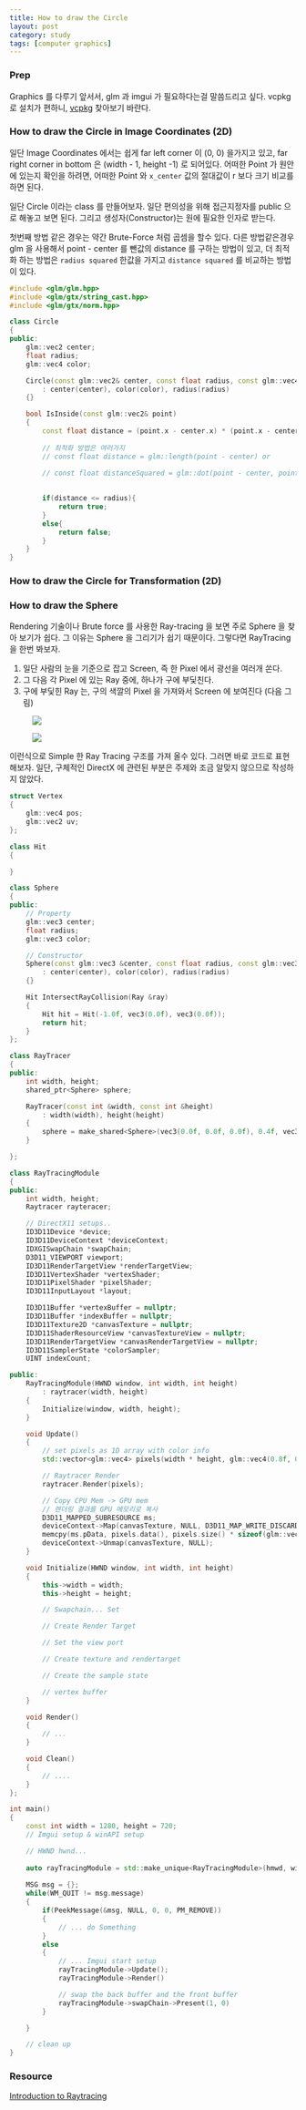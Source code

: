 ```yaml
---
title: How to draw the Circle
layout: post
category: study
tags: [computer graphics]
---
```


### Prep
Graphics 를 다루기 앞서서, glm 과 imgui 가 필요하다는걸 말씀드리고 싶다. vcpkg 로 설치가 편하니, [vcpkg](https://vcpkg.io/en/packages.html) 찾아보기 바란다.

### How to draw the Circle in Image Coordinates (2D)

일단 Image Coordinates 에서는 쉽게 far left corner 이 (0, 0) 을가지고 있고, far right corner in bottom 은 (width - 1, height -1) 로 되어있다. 어떠한 Point 가 원안에 있는지 확인을 하려면, 어떠한 Point 와 `x_center` 값의 절대값이 r 보다 크기 비교를 하면 된다.

일단 Circle 이라는 class 를 만들어보자. 일단 편의성을 위해 접근지정자를 public 으로 해놓고 보면 된다. 그리고 생성자(Constructor)는 원에 필요한 인자로 받는다.

첫번째 방법 같은 경우는 약간 Brute-Force 처럼 곱셈을 할수 있다. 다른 방법같은경우 glm 을 사용해서 point - center 를 뺀값의 distance 를 구하는 방법이 있고, 더 최적화 하는 방법은 `radius squared` 한값을 가지고 `distance squared` 를 비교하는 방법이 있다.

```c++
#include <glm/glm.hpp>
#include <glm/gtx/string_cast.hpp>
#include <glm/gtx/norm.hpp>

class Circle
{
public:
    glm::vec2 center;
    float radius;
    glm::vec4 color; 

    Circle(const glm::vec2& center, const float radius, const glm::vec4& color)
        : center(center), color(color), radius(radius)
    {}

    bool IsInside(const glm::vec2& point)
    {
        const float distance = (point.x - center.x) * (point.x - center.x) + (point.y - center.y) * (point.y - center.y);
        
        // 최적화 방법은 여러가지
        // const float distance = glm::length(point - center) or 
        
        // const float distanceSquared = glm::dot(point - center, point - center);
        

        if(distance <= radius){
            return true;
        }
        else{
            return false;
        }
    }
}
```

### How to draw the Circle for Transformation (2D)

### How to draw the Sphere
Rendering 기술이나 Brute force 를 사용한 Ray-tracing 을 보면 주로 Sphere 을 찾아 보기가 쉽다. 그 이유는 Sphere 을 그리기가 쉽기 때문이다. 그렇다면 RayTracing 을 한번 봐보자.

1. 일단 사람의 눈을 기준으로 잡고 Screen, 즉 한 Pixel 에서 광선을 여러개 쏜다.
2. 그 다음 각 Pixel 에 있는 Ray 중에, 하나가 구에 부딫친다.
3. 구에 부딫힌 Ray 는, 구의 색깔의 Pixel 을 가져와서 Screen 에 보여진다 (다음 그림)
<figure>
  <img src = "../../../assets/img/photo/RayTracing.PNG">
</figure>
<figure>
  <img src = "../../../assets/img/photo/RayTracing2.PNG">
</figure>

이런식으로 Simple 한 Ray Tracing 구조를 가져 올수 있다. 그러면 바로 코드로 표현 해보자. 일단, 구체적인 DirectX 에 관련된 부분은 주제와 조금 알맞지 않으므로 작성하지 않았다.

```c++
struct Vertex
{
    glm::vec4 pos;
    glm::vec2 uv;
};

class Hit
{

}

class Sphere
{
public:
    // Property
    glm::vec3 center;
    float radius;
    glm::vec3 color;

    // Constructor
    Sphere(const glm::vec3 &center, const float radius, const glm::vec3 &color) 
        : center(center), color(color), radius(radius)
    {}

    Hit IntersectRayCollision(Ray &ray)
    {
        Hit hit = Hit(-1.0f, vec3(0.0f), vec3(0.0f));
        return hit;
    } 
};

class RayTracer
{
public:
    int width, height;
    shared_ptr<Sphere> sphere;

    RayTracer(const int &width, const int &height)
        : width(width), height(height)
    {
        sphere = make_shared<Sphere>(vec3(0.0f, 0.0f, 0.0f), 0.4f, vec3(1.0f, 1.0f, 1.0f));
    }

};

class RayTracingModule
{
public:
    int width, height;
    Raytracer rayteracer;

    // DirectX11 setups..
    ID3D11Device *device;
	ID3D11DeviceContext *deviceContext;
	IDXGISwapChain *swapChain;
	D3D11_VIEWPORT viewport;
	ID3D11RenderTargetView *renderTargetView;
	ID3D11VertexShader *vertexShader;
	ID3D11PixelShader *pixelShader;
	ID3D11InputLayout *layout;

	ID3D11Buffer *vertexBuffer = nullptr;
	ID3D11Buffer *indexBuffer = nullptr;
	ID3D11Texture2D *canvasTexture = nullptr;
	ID3D11ShaderResourceView *canvasTextureView = nullptr;
	ID3D11RenderTargetView *canvasRenderTargetView = nullptr;
	ID3D11SamplerState *colorSampler;
	UINT indexCount;

public:
    RayTracingModule(HWND window, int width, int height)
        : raytracer(width, height)
    {
        Initialize(window, width, height);
    }

    void Update()
    {
        // set pixels as 1D array with color info
        std::vector<glm::vec4> pixels(width * height, glm::vec4(0.8f, 0.8f, 0.8f, 1.0f));

        // Raytracer Render
        raytracer.Render(pixels);

        // Copy CPU Mem -> GPU mem
        // 렌더링 결과를 GPU 메모리로 복사
		D3D11_MAPPED_SUBRESOURCE ms;
		deviceContext->Map(canvasTexture, NULL, D3D11_MAP_WRITE_DISCARD, NULL, &ms);
		memcpy(ms.pData, pixels.data(), pixels.size() * sizeof(glm::vec4));
		deviceContext->Unmap(canvasTexture, NULL); 
    }

    void Initialize(HWND window, int width, int height)
    {
        this->width = width;
        this->height = height;

        // Swapchain... Set

        // Create Render Target

        // Set the view port

        // Create texture and rendertarget

        // Create the sample state

        // vertex buffer
    }

    void Render()
    {
        // ...
    }

    void Clean()
    {
        // ....
    }
};

int main()
{
    const int width = 1280, height = 720;
    // Imgui setup & winAPI setup

    // HWND hwnd...
     
    auto rayTracingModule = std::make_unique<RayTracingModule>(hmwd, width, height);
    
    MSG msg = {};
    while(WM_QUIT != msg.message)
    {
        if(PeekMessage(&msg, NULL, 0, 0, PM_REMOVE))
        {
            // ... do Something
        }
        else
        {
            // ... Imgui start setup
            rayTracingModule->Update();
            rayTracingModule->Render()

            // swap the back buffer and the front buffer
            rayTracingModule->swapChain->Present(1, 0)
        }

    }

    // clean up
}
```






### Resource
[Introduction to Raytracing](https://www.scratchapixel.com/lessons/3d-basic-rendering/introduction-to-ray-tracing/implementing-the-raytracing-algorithm.html)